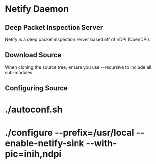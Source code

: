 Netify Daemon
=============
Deep Packet Inspection Server
-----------------------------

Netify is a deep packet inspection server based off of nDPI (OpenDPI).

Download Source
---------------

When cloning the source tree, ensure you use --recursive to include all
sub-modules.

Configuring Source
------------------

# ./autoconf.sh
# ./configure --prefix=/usr/local --enable-netify-sink --with-pic=inih,ndpi

